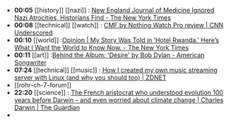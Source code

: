 - **00:05** [[history]] [[nazi]] : [New England Journal of Medicine Ignored Nazi Atrocities, Historians Find - The New York Times](https://www.nytimes.com/2024/04/06/science/nazi-science-new-england-journal-medicine.html "New England Journal of Medicine Ignored Nazi Atrocities, Historians Find - The New York Times")
- **00:08** [[technical]] [[watch]] : [CMF by Nothing Watch Pro review | CNN Underscored](https://www.cnn.com/cnn-underscored/reviews/cmf-by-nothing-watch-pro "CMF by Nothing Watch Pro review | CNN Underscored")
- **00:10** [[world]] :[Opinion | My Story Was Told in ‘Hotel Rwanda.’ Here’s What I Want the World to Know Now. - The New York Times](https://www.nytimes.com/2024/04/06/opinion/hotel-rwanda-genocide-anniversary.html "Opinion | My Story Was Told in ‘Hotel Rwanda.’ Here’s What I Want the World to Know Now. - The New York Times")
- **00:11** [[art]] :[Behind the Album: 'Desire' by Bob Dylan - American Songwriter](https://americansongwriter.com/behind-the-album-desire-by-bob-dylan/ "Behind the Album: 'Desire' by Bob Dylan - American Songwriter")
- **07:24** [[technical]] [[music]] :  [How I created my own music streaming server with Linux (and why you should too) | ZDNET](https://www.zdnet.com/article/how-i-created-my-own-music-streaming-server-with-linux-and-why-you-should-too/)
- [[rohr-ch-7-forum]]
- **22:20** [[science]] : [The French aristocrat who understood evolution 100 years before Darwin – and even worried about climate change | Charles Darwin | The Guardian](https://www.theguardian.com/science/2024/apr/07/the-french-aristocrat-who-understood-evolution-100-years-before-darwin-and-even-worried-about-climate-change "The French aristocrat who understood evolution 100 years before Darwin – and even worried about climate change | Charles Darwin | The Guardian")
-